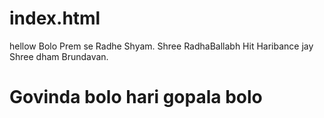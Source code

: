 # index.html 
hellow 
Bolo Prem se Radhe Shyam.
Shree RadhaBallabh Hit Haribance
jay Shree dham Brundavan.
# Govinda bolo hari gopala bolo

